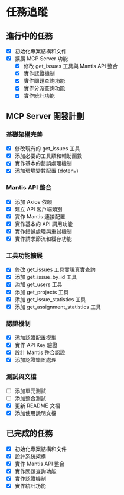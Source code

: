 # 任務追蹤

## 進行中的任務
- [X] 初始化專案結構和文件
- [X] 擴展 MCP Server 功能
  - [X] 修改 get_issues 工具與 Mantis API 整合
  - [X] 實作認證機制
  - [X] 實作問題查詢功能
  - [X] 實作分派查詢功能
  - [X] 實作統計功能

## MCP Server 開發計劃
### 基礎架構完善
- [X] 修改現有的 get_issues 工具
- [X] 添加必要的工具類和輔助函數
- [X] 實作基本的錯誤處理機制
- [X] 添加環境變數配置 (dotenv)

### Mantis API 整合
- [X] 添加 Axios 依賴
- [X] 建立 API 客戶端類別
- [X] 實作 Mantis 連接配置
- [X] 實作基本的 API 調用功能
- [X] 實作錯誤處理與重試機制
- [X] 實作請求節流和緩存功能

### 工具功能擴展
- [X] 修改 get_issues 工具實現真實查詢
- [X] 添加 get_issue_by_id 工具
- [X] 添加 get_users 工具
- [X] 添加 get_projects 工具
- [X] 添加 get_issue_statistics 工具
- [X] 添加 get_assignment_statistics 工具

### 認證機制
- [X] 添加認證配置模型
- [X] 實作 API Key 驗證
- [X] 設計 Mantis 整合認證
- [X] 添加認證錯誤處理

### 測試與文檔
- [ ] 添加單元測試
- [ ] 添加整合測試
- [X] 更新 README 文檔
- [X] 添加使用說明文檔

## 已完成的任務
- [X] 初始化專案結構和文件
- [X] 設計系統架構
- [X] 實作 Mantis API 整合
- [X] 實作問題查詢功能
- [X] 實作認證機制
- [X] 實作統計功能 